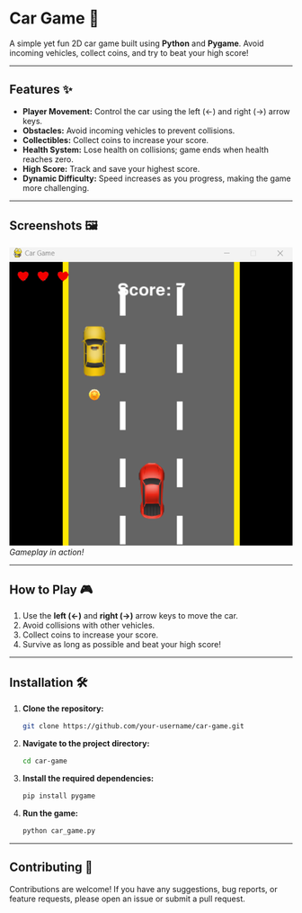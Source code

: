 # Car Game 🚗

A simple yet fun 2D car game built using **Python** and **Pygame**. Avoid incoming vehicles, collect coins, and try to beat your high score!

---

## Features ✨

- **Player Movement:** Control the car using the left (←) and right (→) arrow keys.
- **Obstacles:** Avoid incoming vehicles to prevent collisions.
- **Collectibles:** Collect coins to increase your score.
- **Health System:** Lose health on collisions; game ends when health reaches zero.
- **High Score:** Track and save your highest score.
- **Dynamic Difficulty:** Speed increases as you progress, making the game more challenging.

---

## Screenshots 🖼️

![Gameplay Screenshot](screenshot/gameplay.png)
*Gameplay in action!*

---

## How to Play 🎮

1. Use the **left (←)** and **right (→)** arrow keys to move the car.
2. Avoid collisions with other vehicles.
3. Collect coins to increase your score.
4. Survive as long as possible and beat your high score!

---

## Installation 🛠️

1. **Clone the repository:**
   ```bash
   git clone https://github.com/your-username/car-game.git

2. **Navigate to the project directory:**
   ```bash
   cd car-game

3. **Install the required dependencies:**
   ```bash
   pip install pygame

3. **Run the game:**
   ```bash
   python car_game.py

---

## Contributing 🤝
Contributions are welcome! If you have any suggestions, bug reports, or feature requests, please open an issue or submit a pull request.




